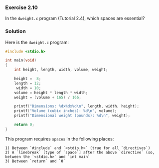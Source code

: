 ### Exercise 2.10
In the `dweight.c` program (Tutorial 2.4), which spaces are essential?

### Solution
Here is the `dweight.c` program:

```c
#include <stdio.h>

int main(void)
{
	int height, length, width, volume, weight;

	height =  8;
	length = 12;
	 width = 10;
	volume = height * length * width;
	weight = (volume + 165) / 166;

	printf("Dimensions: %dx%dx%d\n", length, width, height);
	printf("Volume (cubic inches): %d\n", volume);
	printf("Dimensional weight (pounds): %d\n", weight);

	return 0;
}
```
This program requires `spaces` in the following places:
```
1) Between `#include` and `<stdio.h>` (true for all `directives`)  
2) A `linebreak` [type of `space`] after the above `directive` (so, between the `<stdio.h>` and `int main`  
3) Between `return` and `0`  
